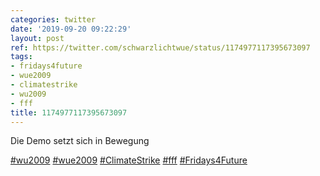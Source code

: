 ```yaml
---
categories: twitter
date: '2019-09-20 09:22:29'
layout: post
ref: https://twitter.com/schwarzlichtwue/status/1174977117395673097
tags:
- fridays4future
- wue2009
- climatestrike
- wu2009
- fff
title: 1174977117395673097
---
```

Die Demo setzt sich in Bewegung

[#wu2009](/t/wu2009) [#wue2009](/t/wue2009) [#ClimateStrike](/t/climatestrike) [#fff](/t/fff) [#Fridays4Future](/t/fridays4future)